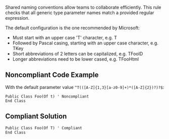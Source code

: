 
Shared naming conventions allow teams to collaborate efficiently. This rule checks that all generic type parameter names match a provided regular expression.

The default configuration is the one recommended by Microsoft:

- Must start with an upper case 'T' character, e.g. T
- Followed by Pascal casing, starting with an upper case character, e.g. TKey
- Short abbreviations of 2 letters can be capitalized, e.g. TFooID
- Longer abbreviations need to be lower cased, e.g. TFooHtml


## Noncompliant Code Example

With the default parameter value `^T(([A-Z]{1,3}[a-z0-9]+)*([A-Z]{2})?)?$`:


    Public Class Foo(Of t) ' Noncompliant
    End Class


## Compliant Solution


    Public Class Foo(Of T) ' Compliant
    End Class

